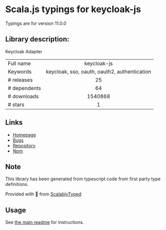 
# Scala.js typings for keycloak-js

Typings are for version 11.0.0

## Library description:
Keycloak Adapter

|                    |                 |
| ------------------ | :-------------: |
| Full name          | keycloak-js |
| Keywords           | keycloak, sso, oauth, oauth2, authentication |
| # releases         | 25 |
| # dependents       | 64 |
| # downloads        | 1540868 |
| # stars            | 1 |

## Links
- [Homepage](https://www.keycloak.org)
- [Bugs](https://github.com/keycloak/keycloak/issues)
- [Repository](https://github.com/keycloak/keycloak)
- [Npm](https://www.npmjs.com/package/keycloak-js)
    


## Note
This library has been generated from typescript code from first party type definitions.

Provided with :purple_heart: from [ScalablyTyped](https://github.com/oyvindberg/ScalablyTyped)

## Usage
See [the main readme](../../readme.md) for instructions.



